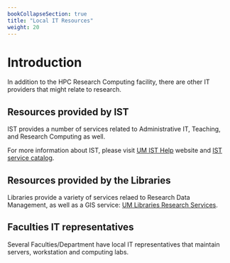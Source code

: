 ```yaml
---
bookCollapseSection: true
title: "Local IT Resources"
weight: 20
---
```


# Introduction

In addition to the HPC Research Computing facility, there are other IT providers that might relate to research.

## Resources provided by IST

IST provides a number of services related to Administrative IT, Teaching, and Research Computing as well.

For more information about IST, please visit [UM IST Help](http://umanitoba.ca/ist/help/ "UM IST Help") website and [IST service catalog](http://umanitoba.ca/ist/service_catalogue/ "IST service catalog").

## Resources provided by the Libraries

Libraries provide a variety of services relaed to Research Data Management, as well as a GIS service: [UM Libraries Research Services](https://libguides.lib.umanitoba.ca/researchservices "UM Libraries Research Services").

## Faculties IT representatives

Several Faculties/Department have local IT representatives that maintain servers, workstation and computing labs.

